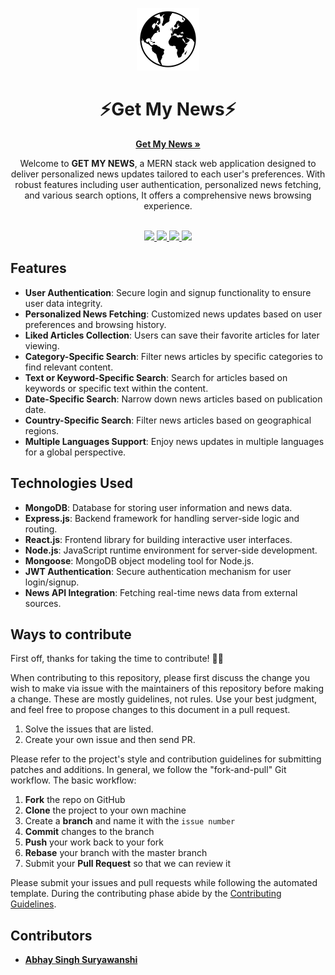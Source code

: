<p align="center"><img src="./logo.png" height="100"></p>
<h1 align="center">⚡Get My News⚡</h1>
<p align="center">
    <a href="https://get-my-news.vercel.app/"><strong>Get My News »</strong></a>
</p>
<p align="center">
Welcome to <b>GET MY NEWS</b>, a MERN stack web application designed to deliver personalized news updates tailored to each user's preferences. With robust features including user authentication, personalized news fetching, and various search options, It offers a comprehensive news browsing experience.
</p>

<p align="center">
    
  <br />
  <a href="https://twitter.com/Abhay2342">
    <img src="https://img.shields.io/badge/Twitter-00acee?logo=twitter&logoColor=white" />
  </a>
  <a href="https://www.instagram.com/_abhay_s2342/">
    <img src="https://img.shields.io/badge/Instagram-E4405F?logo=instagram&logoColor=white" />
  </a>
  <a href="https://www.facebook.com/AbhayS.2342/">
    <img src="https://img.shields.io/badge/Facebook-4440e4?logo=facebook&logoColor=white" />
  </a>
  <a href="https://github.com/Abhay2342">
    <img src="https://img.shields.io/badge/Github-Link-brightgreen" />
  </a>
  <br />
</p>

## Features

- **User Authentication**: Secure login and signup functionality to ensure user data integrity.
- **Personalized News Fetching**: Customized news updates based on user preferences and browsing history.
- **Liked Articles Collection**: Users can save their favorite articles for later viewing.
- **Category-Specific Search**: Filter news articles by specific categories to find relevant content.
- **Text or Keyword-Specific Search**: Search for articles based on keywords or specific text within the content.
- **Date-Specific Search**: Narrow down news articles based on publication date.
- **Country-Specific Search**: Filter news articles based on geographical regions.
- **Multiple Languages Support**: Enjoy news updates in multiple languages for a global perspective.

## Technologies Used

- **MongoDB**: Database for storing user information and news data.
- **Express.js**: Backend framework for handling server-side logic and routing.
- **React.js**: Frontend library for building interactive user interfaces.
- **Node.js**: JavaScript runtime environment for server-side development.
- **Mongoose**: MongoDB object modeling tool for Node.js.
- **JWT Authentication**: Secure authentication mechanism for user login/signup.
- **News API Integration**: Fetching real-time news data from external sources.

## Ways to contribute

First off, thanks for taking the time to contribute! 🎉🎉

When contributing to this repository, please first discuss the change you wish to make via issue with the maintainers of this repository before making a change. These are mostly guidelines, not rules. Use your best judgment, and feel free to propose changes to this document in a pull request.

1. Solve the issues that are listed.
2. Create your own issue and then send PR.

Please refer to the project's style and contribution guidelines for submitting patches and additions. In general, we follow the "fork-and-pull" Git workflow. The basic workflow:

1. **Fork** the repo on GitHub
2. **Clone** the project to your own machine
3. Create a **branch** and name it with the `issue number`
4. **Commit** changes to the branch
5. **Push** your work back to your fork
6. **Rebase** your branch with the master branch
7. Submit your **Pull Request** so that we can review it

Please submit your issues and pull requests while following the automated template. During the contributing phase abide by the [Contributing Guidelines](https://github.com/Abhay2342/get_my_news/blob/master/CONTRIBUTING.md).

## Contributors

- [**Abhay Singh Suryawanshi**](https://github.com/Abhay2342/)

